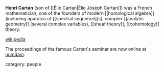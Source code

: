 **Henri Cartan** (son of [[Élie Cartan|Élie Joseph Cartan]]) was a French mathematician, one of the founders of modern [[homological algebra]] (including aparatus of [[spectral sequence]]s), complex [[analytic geometry]] (several complex variables), [[sheaf theory]], [[cohomology]] theory. 

[wikipedia](http://en.wikipedia.org/wiki/Henri_Cartan)

The proceedings of the famous Cartan's seminar are now online at [numdam](http://numdam.org/numdam-bin/feuilleter?j=SHC&sl=0).


category: people